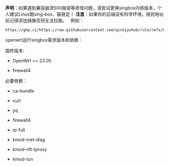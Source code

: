**声明**：如果遇到兼容崩溃500报错等奇怪问题，请尝试更换singbox内核版本，个人建议Linux跑sing-box，最稳定！
**注意**：如果你的后端没有科学环境，规则地址前记得添加镜像否则无法拉取。  
例如：  
```
https://ghp.ci/https://raw.githubusercontent.com/qichiyuhub/rule/refs/heads/master/config/singbox/config_tproxy.json
```

openwrt运行singbox需求版本和依赖：  

固件版本:  

- OpenWrt >= 23.05  

- firewall4

必要依赖：  

- ca-bundle  

- curl  

- yq  

- firewall4  

- ip-full  

- kmod-inet-diag  

- kmod-nft-tproxy  

- kmod-tun